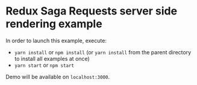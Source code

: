 # Redux Saga Requests server side rendering example

In order to launch this example, execute:
- `yarn install` or `npm install` (or `yarn install` from the parent directory to install all examples at once)
- `yarn start` or `npm start`

Demo will be available on `localhost:3000`.
